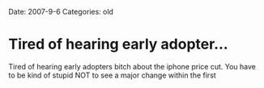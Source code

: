 Date: 2007-9-6
Categories: old

# Tired of hearing early adopter…

Tired of hearing early adopters bitch about the iphone price cut.  You have to be kind of stupid NOT to see a major change within the first
